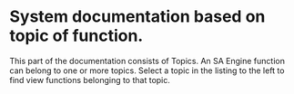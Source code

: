 # System documentation based on topic of function.

This part of the documentation consists of Topics. An SA Engine function can belong to one or more
topics. Select a topic in the listing to the left to find view functions belonging to that topic.